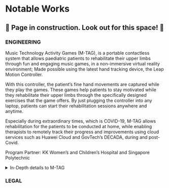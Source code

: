 # Notable Works


## 🚧 Page in construction. Look out for this space! 🚧

### ENGINEERING
Music Technology Activity Games (M-TAG), is a portable contactless system that allows paediatric patients to rehabilitate their upper limbs through fun and engaging music games, in a non-immersive virtual reality environment; Made possible using the latest hand tracking device, the Leap Motion Controller. 

With this controller, the patient’s fine hand movements are captured while they play the games. These games help patients to stay motivated while they rehabilitate their upper limbs through the specifically designed exercises that the game offers. By just plugging the controller into any laptop, patients can start their rehabilitation sessions anywhere and anytime. 

Especially during extraordinary times, which is COVID-19, M-TAG allows rehabilitation for the patients to be conducted at home, while enabling therapists to remotely track their progress and improvements using cloud services such as Huawei Cloud and GovTech’s DECADA, during and post-Covid.

Program Partner: KK Women’s and Children’s Hospital and Singapore Polytechnic

<details>

<summary>In-Depth details to M-TAG</summary>

M-TAG was built on research showing gamified rehabilitation's beneficial effects on paediatric upper limb rehabilitation. Taking inspiration from classic arcade games, this system uses music, gamification and data analysis to help patients stay motivated and engaged.

M-TAG is split into 2 sections: Patient-oriented games and Therapist-oriented games. 

Under the Patient-oriented games, patients get to play songs within a game crafted for upper limb rehabilitation exercises. Moreover, they can choose their exercises, hand use, song choice and game speed to suit their motor abilities. The games are Speedy Car and Fighter Plane. 

- Speedy Car targets a patient’s lateral and medial rotation of their shoulder as well as the pronation and supination of their wrist respectively. It enables them to play a song by collecting music coins and avoiding obstacles with a car controlled by their upper limb movements. For every music coin collected, a note of the song will be played; this continues until the patient completes the song or reaches the finish line. 

- Fighter Plane targets the patient’s flexion and extension of their elbow and shoulder respectively by using their upper limbs to virtually navigate through an asteroid-filled space in a fighter plane. Additionally, the patient can grasp their hands to play a part of a song when they encounter a wall obstacle.

Both patient-oriented games are able to extract patient motion data such as maximum rotation angle and lateral velocity from the Leap Motion device and save it to a local CSV file and DECADA cloud. Moreover, a bespoke application, Intelligent Bot System (IBS) will be able to seek patient records and show their progress analysis.

Under the Therapist-oriented games, the Sound Machine game acts as a tool for the therapist to help their patients express themselves through music. This section was made with research on Pattern Sensory Enhancement (PSE) that helps patients improve their motor control through sound patterns.

- Within Sound Machine, there are 2 sub-games: Audio Manipulator and Drum Machine. Audio Manipulator manipulates sounds (pitch/volume) based on the patient’s hand pitch and rotation, while Drum Machine acts as a virtual snare drum for patients to use during therapy.

**Note**: Patients are not required to be musically proficient to play the games, but rather enjoy the process of rehabilitating through learning and playing music.

</details>


### LEGAL




